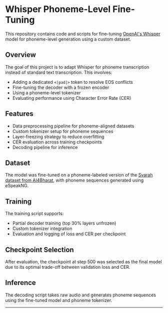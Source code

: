 # Whisper Phoneme-Level Fine-Tuning

This repository contains code and scripts for fine-tuning [OpenAI's Whisper](https://github.com/openai/whisper) model for phoneme-level generation using a custom dataset.

## Overview

The goal of this project is to adapt Whisper for phoneme transcription instead of standard text transcription. This involves:

- Adding a dedicated `<|pad|>` token to resolve EOS conflicts
- Fine-tuning the decoder with a frozen encoder
- Using a phoneme-level tokenizer
- Evaluating performance using Character Error Rate (CER)

## Features

- Data preprocessing pipeline for phoneme-aligned datasets
- Custom tokenizer setup for phoneme sequences
- Layer-freezing strategy to reduce overfitting
- CER evaluation across training checkpoints
- Decoding pipeline for inference

## Dataset

The model was fine-tuned on a phoneme-labeled version of the [Svarah dataset from AI4Bharat](https://huggingface.co/datasets/ai4bharat/Svarah), with phoneme sequences generated using eSpeakNG.

## Training

The training script supports:

- Partial decoder training (top 30% layers unfrozen)
- Custom tokenizer integration
- Evaluation and logging of loss and CER per checkpoint

## Checkpoint Selection

After evaluation, the checkpoint at step 500 was selected as the final model due to its optimal trade-off between validation loss and CER.

## Inference

The decoding script takes raw audio and generates phoneme sequences using the fine-tuned model and phoneme tokenizer.

---

